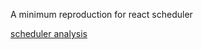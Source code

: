 A minimum reproduction for react scheduler

<a href="https://blog-violet180111.vercel.app/docs/react_source_code/principle/Scheduler" target="_blank">scheduler analysis</a>
